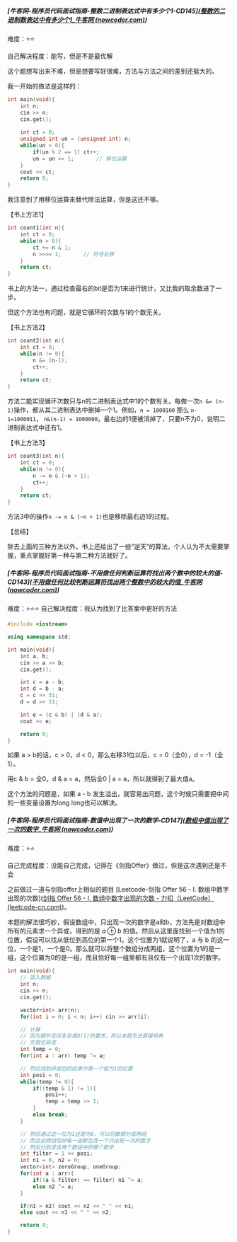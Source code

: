 ##### [牛客网-程序员代码面试指南-整数二进制表达式中有多少个1-CD145]([整数的二进制数表达中有多少个1_牛客网 (nowcoder.com)](https://www.nowcoder.com/practice/05b5d4f3a2a944fd9f33c47d13fad271?tpId=101&&tqId=33213&rp=1&ru=/ta/programmer-code-interview-guide&qru=/ta/programmer-code-interview-guide/question-ranking))

难度：⭐⭐

自己解决程度：能写，但是不是最优解

这个题想写出来不难，但是想要写好很难，方法与方法之间的差别还挺大的。

我一开始的做法是这样的：

```c++
int main(void){
    int n;
    cin >> n;
    cin.get();
    
    int ct = 0;
    unsigned int un = (unsigned int) n;
    while(un > 0){
        if(un % 2 == 1) ct++;
        un = un >> 1;		// 移位运算
    }
    cout << ct;
    return 0;
}
```

我注意到了用移位运算来替代除法运算，但是这还不够。

【书上方法1】

```c++
int count1(int n){
    int ct = 0;
    while(n > 0){
        ct += n & 1;
        n >>>= 1;		// 符号右移
    }
	return ct;
}
```

书上的方法一，通过检查最右的bit是否为1来进行统计，又比我的取余数进了一步。

但这个方法也有问题，就是它循环的次数与1的个数无关。

【书上方法2】

```c++
int count2(int n){
	int ct = 0;
	while(n != 0){
		n &= (n-1);
		ct++;
	}
	return ct;
}
```

方法二能实现循环次数只与n的二进制表达式中1的个数有关。每做一次`n &= (n-1)`操作，都从其二进制表达中删掉一个1。例如，`n = 1000100` 那么 `n-1=1000011`， `n&(n-1) = 1000000`，最右边的1便被消掉了，只要n不为0，说明二进制表达式中还有1。

【书上方法3】

```c++
int count3(int n){
	int ct = 0;
	while(n != 0){
		n -= n & (~n + 1);
		ct++;
	}
	return ct;
}
```

方法3中的操作`n -= n & (~n + 1)`也是移除最右边1的过程。

【总结】

除去上面的三种方法以外，书上还给出了一些“逆天”的算法，个人认为不太需要掌握，重点掌握好第一种与第二种方法就好了。



##### [牛客网-程序员代码面试指南-不用做任何判断运算符找出两个数中的较大的值-CD143]([不用做任何比较判断运算符找出两个整数中的较大的值_牛客网 (nowcoder.com)](https://www.nowcoder.com/practice/02ae5ccb63064bbdb2366417d8b70ff3?tpId=101&&tqId=33211&rp=1&ru=/ta/programmer-code-interview-guide&qru=/ta/programmer-code-interview-guide/question-ranking))

难度：⭐⭐⭐
自己解决程度：我认为找到了比答案中更好的方法

```c++
#include <iostream>

using namespace std;

int main(void){
    int a, b;
    cin >> a >> b;
    cin.get();

    int c = a - b;
    int d = b - a;
    c = c >> 31;
    d = d >> 31;

    int e = (c & b) | (d & a);
    cout << e;

    return 0;
}
```

如果 a > b的话，c > 0，d < 0，那么右移31位以后，c = 0（全0），d = -1（全1）。

用c & b = 全0，d & a = a，然后全0 | a = a，所以就得到了最大值a。

这个方法的问题是，如果 a - b 发生溢出，就容易出问题，这个时候只需要把中间的一些变量设置为long long也可以解决。



##### [牛客网-程序员代码面试指南-数值中出现了一次的数字-CD147]([数组中值出现了一次的数字_牛客网 (nowcoder.com)](https://www.nowcoder.com/practice/200d8d789f9f431999fac795bb094356?tpId=101&&tqId=33215&rp=1&ru=/ta/programmer-code-interview-guide&qru=/ta/programmer-code-interview-guide/question-ranking))

难度：⭐⭐

自己完成程度：没能自己完成，记得在《剑指Offer》做过，但是这次遇到还是不会

之前做过一道与剑指offer上相似的题目 [Leetcode-剑指 Offer 56 - I. 数组中数字出现的次数]([剑指 Offer 56 - I. 数组中数字出现的次数 - 力扣（LeetCode） (leetcode-cn.com)](https://leetcode-cn.com/problems/shu-zu-zhong-shu-zi-chu-xian-de-ci-shu-lcof/))。

本题的解法很巧妙，假设数组中，只出现一次的数字是a和b，方法先是对数组中所有的元素求一个异或，得到的是 $a \oplus b$ 的值。然后从这里面找到一个值为1的位置，假设可以找从低位到高位的第一个1。这个位置为1就说明了，a 与 b 的这一位，一个是1，一个是0。那么就可以将整个数组分成两组，这个位置为1的是一组，这个位置为0的是一组，而且恰好每一组里都有且仅有一个出现1次的数字。

```c++
int main(void){
    // 读入数据
    int n;
    cin >> n;
    cin.get();

    vector<int> arr(n);
    for(int i = 0; i < n; i++) cin >> arr[i];

    // 计算
    // 因为额外空间复杂度O(1)的要求，所以本题无法直接哈希
    // 先按位异或
    int temp = 0;
    for(int a : arr) temp ^= a;

    // 然后找到异或后的结果中第一个值为1的位置
    int posi = 0;
    while(temp != 0){
        if((temp & 1) != 1){
            posi++;
            temp = temp >> 1;
        }
        else break;
    }

    // 然后通过这一位为1还是为0，可以将数据分成两组
    // 而且这两组恰好每一组都包含一个只出现一次的数字
    // 然后分别求这两个数组中的哪个数字
    int filter = 1 << posi;
    int n1 = 0, n2 = 0;
    vector<int> zeroGroup, oneGroup;
    for(int a : arr){
        if((a & filter) == filter) n1 ^= a;
        else n2 ^= a;
    }

    if(n1 > n2) cout << n2 << " " << n1;
    else cout << n1 << " " << n2;

    return 0;
}
```

